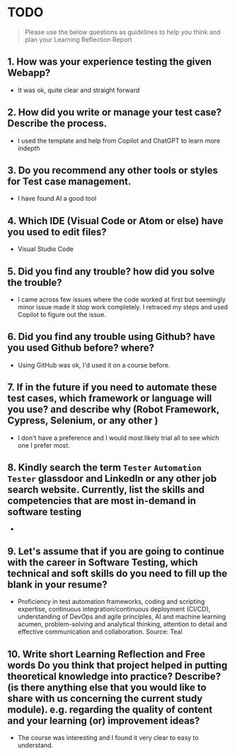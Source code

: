 
# TODO

> Please use the below questions as guidelines to help you think and plan your Learning Reflection Report

## 1. How was your experience testing the given Webapp?
- It was ok, quite clear and straight forward
    

## 2. How did you write or manage your test case? Describe the process.
- I used the template and help from Copilot and ChatGPT to learn more indepth
    
## 3. Do you recommend any other tools or styles for Test case management. 
 - I have found AI a good tool    

## 4. Which IDE (Visual Code or Atom or else) have you used to edit files?
- Visual Studio Code
     
## 5. Did you find any trouble? how did you solve the trouble?
- I came across few issues where the code worked at first but seemingly minor issue made it stop work completely. I retraced my steps and used Copilot to figure out the issue.

## 6. Did you find any trouble using Github? have you used Github before? where?
- Using GitHub was ok, I'd used it on a course before.      

## 7. If in the future if you need to automate these test cases, which framework or language will you use? and describe why (Robot Framework, Cypress, Selenium, or any other )
- I don't have a preference and I would most likely trial all to see which one I prefer most.

## 8. Kindly search the term `Tester` `Automation Tester` glassdoor and LinkedIn or any other job search website. Currently, list the skills and competencies that are most in-demand in software testing
-  

## 9. **Let's assume** that if you are going to continue with the career in Software Testing, which technical and soft skills do you need to fill up the blank in your resume?
- Proficiency in test automation frameworks, coding and scripting expertise, continuous integration/continuous deployment (CI/CD), understanding of DevOps and agile principles, AI and machine learning acumen, problem-solving and analytical thinking, attention to detail and effective communication and collaboration. Source: Teal

## 10. Write short Learning Reflection and  Free words Do you think that project helped in putting theoretical knowledge into practice? Describe? (is there anything else that you would like to share with us concerning the current study module). e.g. regarding the quality of content and your learning (or) improvement ideas? 
- The course was interesting and I found it very clear to easy to understand.




 






